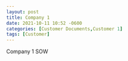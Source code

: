 ```yaml
---
layout: post
title: Company 1
date: 2021-10-11 10:52 -0600
categories: [Customer Documents,Customer 1]
tags: [Customer]
---
```

Company 1
SOW